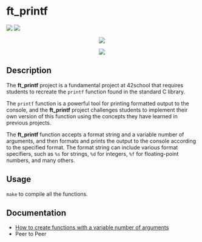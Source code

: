 # ft_printf

![](https://img.shields.io/badge/Language-C-blue)
![](https://img.shields.io/badge/School-42-black)

<p align=center>
  <img src="https://github.com/byaliego/42-project-badges/blob/main/badges/ft_printfe.png"/>
</p>
<p align="center">
 <img src="https://img.shields.io/badge/Puntuation-100%2F100-brightgreen">
</p>

## Description

The **ft_printf** project is a fundamental project at 42school that requires students to recreate the `printf` function found in the standard C library.

The `printf` function is a powerful tool for printing formatted output to the console, and the **ft_printf** project challenges students to implement their own version of this function using the concepts they have learned in previous projects.

The **ft_printf** function accepts a format string and a variable number of arguments, and then formats and prints the output to the console according to the specified format. The format string can include various format specifiers, such as `%s` for strings, `%d` for integers, `%f` for floating-point numbers, and many others.

## Usage

``make`` to compile all the functions.

## Documentation

* [How to create functions with a variable number of arguments](https://www.https://www.youtube.com/watch?v=3iX9a_l9W9Y)
* Peer to Peer